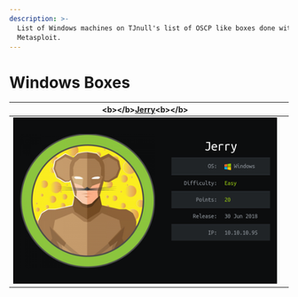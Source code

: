 ```yaml
---
description: >-
  List of Windows machines on TJnull's list of OSCP like boxes done without
  Metasploit.
---
```


# Windows Boxes

<table>
  <thead>
    <tr>
      <th style="text-align:center">&lt;b&gt;&lt;/b&gt;<a href="jerry-without-metasploit.md"><b>Jerry</b></a>&lt;b&gt;&lt;/b&gt;</th>
      <th
      style="text-align:center"></th>
    </tr>
  </thead>
  <tbody>
    <tr>
      <td style="text-align:center">
        <img src="../.gitbook/assets/jerry-logo-and-info.png" alt/>&#x200B;</td>
      <td style="text-align:center">
        <p></p>
        <p></p>
      </td>
    </tr>
  </tbody>
</table>



